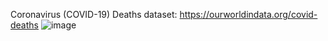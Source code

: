 Coronavirus (COVID-19) Deaths dataset: https://ourworldindata.org/covid-deaths
![image](https://user-images.githubusercontent.com/87238365/169950612-84aab81c-99ca-4566-8120-bf73ce22a870.png)
